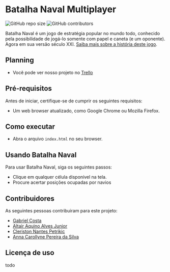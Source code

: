 # Batalha Naval Multiplayer

<!--- Exemplos de badges. Acesse https://shields.io para outras opções. Você pode querer incluir informações de dependencias, build, testes, licença, etc. --->

![GitHub repo size](https://img.shields.io/github/repo-size/hsborges/progweb-template)
![GitHub contributors](https://img.shields.io/github/contributors/hsborges/progweb-template)

Batalha Naval é um jogo de estratégia popular no mundo todo, conhecido pela possibilidade de jogá-lo somente com papel e caneta (e um oponente). Agora em sua versão século XXI. [Saiba mais sobre a história deste jogo](https://en.wikipedia.org/wiki/Battleship_(game)).

## Planning

- Você pode ver nosso projeto no [Trello](https://trello.com/b/H6AJ4LP3/batalha-naval-multiplayer)

## Pré-requisitos

Antes de iniciar, certifique-se de cumprir os seguintes requisitos:

- Um web browser atualizado, como Google Chrome ou Mozilla Firefox.

## Como executar

- Abra o arquivo `index.html` no seu browser.

## Usando Batalha Naval

Para usar Batalha Naval, siga os seguintes passos:

- Clique em qualquer célula disponível na tela.
- Procure acertar posições ocupadas por navios

## Contribuidores

As seguintes pessoas contribuiram para este projeto:

- [Gabriel Costa](https://github.com/gabcostasilva)
- [Altair Aquino Alves Junior](https://github.com/Zaltair-alves)
- [Cleriston Nantes Petrikic](http://github.com/petrikic)
- [Anna Carollyne Pereira da Silva](http://github.com/MoshGirl)

## Licença de uso

todo
